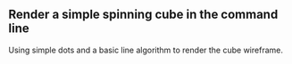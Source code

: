 ## Render a simple spinning cube in the command line

Using simple dots and a basic line algorithm to render the cube wireframe.

